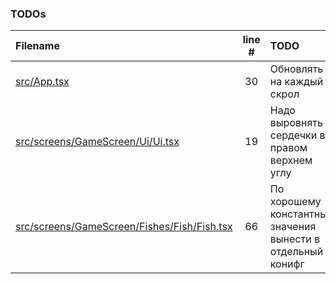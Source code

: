 ### TODOs
| Filename | line # | TODO |
|:------|:------:|:------|
| [src/App.tsx](src/App.tsx#L30) | 30 | Обновлять на каждый скрол |
| [src/screens/GameScreen/Ui/Ui.tsx](src/screens/GameScreen/Ui/Ui.tsx#L19) | 19 | Надо выровнять сердечки в правом верхнем углу |
| [src/screens/GameScreen/Fishes/Fish/Fish.tsx](src/screens/GameScreen/Fishes/Fish/Fish.tsx#L66) | 66 | По хорошему константные значения вынести в отдельный конифг |

